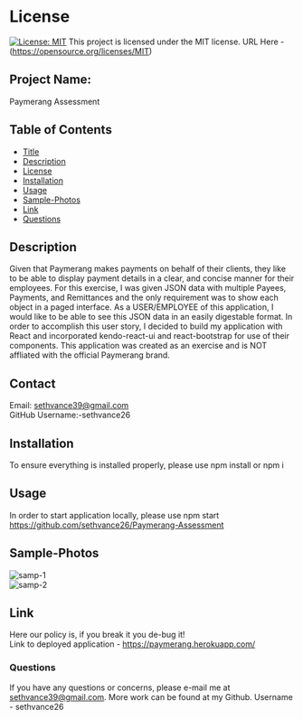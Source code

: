 

# License
[![License: MIT](https://img.shields.io/badge/License-MIT-yellow.svg)](https://opensource.org/licenses/MIT)
  This project is licensed under the MIT license. URL Here - (https://opensource.org/licenses/MIT)
## Project Name:
Paymerang Assessment

## Table of Contents
- [Title](#Project-Name)
- [Description](#Description)
- [License](#License)
- [Installation](#Installation)
- [Usage](#Usage)
- [Sample-Photos](#Sample-Photos)
- [Link](#Link)
- [Questions](#Questions)

## Description
Given that Paymerang makes payments on behalf of their clients, they like to be able to display payment details in a clear, and concise manner for their employees. For this exercise, I was given JSON data with multiple Payees, Payments, and Remittances and the only requirement was to show each object in a paged interface. As a USER/EMPLOYEE of this application, I would like to be able to see this JSON data in an easily digestable format.  In order to accomplish this user story, I decided to build my application with React and incorporated kendo-react-ui and react-bootstrap for use of their components. This application was created as an exercise and is NOT affliated with the official Paymerang brand.

## Contact
Email: sethvance39@gmail.com
<br>
GitHub Username:-sethvance26


## Installation
To ensure everything is installed properly, please use npm install or npm i

## Usage
In order to start application locally, please use npm start
<br>
https://github.com/sethvance26/Paymerang-Assessment

## Sample-Photos
![samp-1](https://user-images.githubusercontent.com/76290048/128136598-8488e27d-6b12-4ea4-ba60-e7eac7b5e315.PNG)
<br>
![samp-2](https://user-images.githubusercontent.com/76290048/128137089-d22b821c-f9d4-4f63-9800-616f0e57e6d3.PNG)


## Link
Here our policy is, if you break it you de-bug it!
<br>
Link to deployed application - https://paymerang.herokuapp.com/

### Questions
If you have any questions or concerns, please e-mail me at sethvance39@gmail.com. More work can be found at my Github. Username -  sethvance26 
